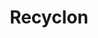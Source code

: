 ---
title: Recyclon
cover: 
    image: "/img/recyclon-thumbnail.png"
    alt: "Recyclon thumbnail"
    responsiveImages: false
draft: false
tags: ["UI/UX Design", "Google Course Project"]
---